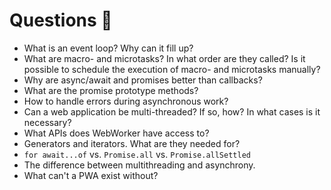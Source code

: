 # Questions 🤔

- What is an event loop? Why can it fill up?
- What are macro- and microtasks? In what order are they called? Is it possible to schedule the execution of macro- and microtasks manually?
- Why are async/await and promises better than callbacks?
- What are the promise prototype methods?
- How to handle errors during asynchronous work?
- Can a web application be multi-threaded? If so, how? In what cases is it necessary?
- What APIs does WebWorker have access to?
- Generators and iterators. What are they needed for?
- `for await...of` vs. `Promise.all` vs. `Promise.allSettled`
- The difference between multithreading and asynchrony.
- What can't a PWA exist without?
